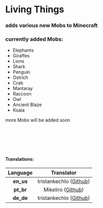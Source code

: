 # Living Things

### adds various new Mobs to Minecraft

### currently added Mobs:

  - Elephants
  - Giraffes
  - Lions
  - Shark
  - Penguin
  - Ostrich
  - Crab
  - Mantaray
  - Raccoon
  - Owl
  - Ancient Blaze
  - Koala


more Mobs will be added soon
<br/>
<br/>
<br/>
<br/>
<br/>
<br/>
#### Translations:
| Language | Translator |
|:--------:|:----------:|
| **en_us** | tristankechlo ([Github](https://github.com/tristankechlo)) |
| **pt_br** | Mikeliro ([Github](https://github.com/Mikeliro)) | 
| **de_de** | tristankechlo ([Github](https://github.com/tristankechlo)) |
